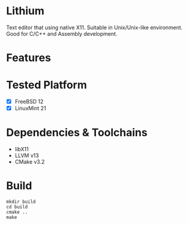 # Lithium
Text editor that using native X11. Suitable in Unix/Unix-like environment. <br>
Good for C/C++ and Assembly development.

# Features

# Tested Platform
- [x] FreeBSD 12
- [x] LinuxMint 21

# Dependencies & Toolchains
- libX11
- LLVM v13
- CMake v3.2

# Build
```
mkdir build
cd build
cmake ..
make
```
